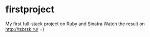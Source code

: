 # firstproject
My first full-stack project on Ruby and Sinatra
Watch the result on http://tsbrsk.ru/ =)

